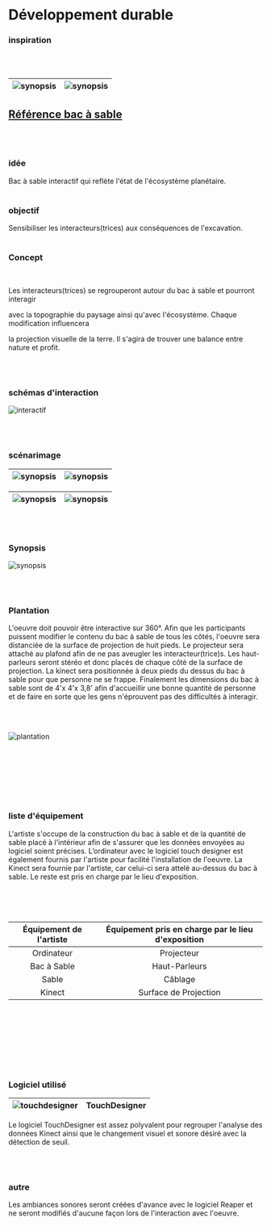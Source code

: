 # Développement durable

### inspiration

<br><br>

| ![synopsis](img/bacsable.jpg) | ![synopsis](img/terrepolluer.jpg) |
|-------|-------|

## [Référence bac à sable](https://journals.openedition.org/mappemonde/7890)

<br><br>

### idée

Bac à sable interactif qui reflète l'état de l'écosystème planétaire.
<br><br>

### objectif

Sensibiliser les interacteurs(trices) aux conséquences de l'excavation.
<br><br>

### Concept

<br>

Les interacteurs(trices) se regrouperont autour du bac à sable et pourront interagir  

avec la topographie du paysage ainsi qu'avec l'écosystème. Chaque modification influencera

la projection visuelle de la terre. Il s'agira de trouver une balance entre nature et profit.

<br><br>

### schémas d'interaction

![interactif](img/schemat_iteractif.png) 

<br><br>

### scénarimage

| ![synopsis](img/scenarimage1.jpg) | ![synopsis](img/scenrimage2.jpg) |
|-------|-------|

| ![synopsis](img/scenarimage3.jpg) | ![synopsis](img/scenarimage4.jpg) |
|-------|-------|

<br><br>

### Synopsis

![synopsis](img/synopsis_pes.drawio.png) 

<br><br>

### Plantation

 
L'oeuvre doit pouvoir être interactive sur 360°. Afin que les participants puissent modifier le contenu du bac à sable de tous les côtés,
l'oeuvre sera distanciée de la surface de projection de huit pieds. Le projecteur sera attaché au plafond afin de ne pas aveugler les interacteur(trice)s.
Les haut-parleurs seront stéréo et donc placés de chaque côté de la surface de projection. La kinect sera positionnée à deux pieds du dessus du bac à sable
pour que personne ne se frappe. Finalement les dimensions du bac à sable sont de 4'x 4'x 3,8' afin d'accueillir une bonne quantité de personne et de faire en sorte
que les gens n'éprouvent pas des difficultés à interagir.

<br><br>

![plantation](img/plantation.png)


<br><br><br><br><br><br>

### liste d'équipement

L'artiste s'occupe de la construction du bac à sable et de la quantité de sable placé à l'intérieur afin de s'assurer que les données envoyées au logiciel soient précises.
L’ordinateur avec le logiciel touch designer est également fournis par l'artiste pour facilité l'installation de l'oeuvre. La Kinect sera fournie par l'artiste, car celui-ci
sera attelé au-dessus du bac à sable. Le reste est pris en charge par le lieu d'exposition.

<br><br><br>

| Équipement de l'artiste | Équipement pris en charge par le lieu d'exposition |
| :---: | :---: |
| Ordinateur | Projecteur |
| Bac à Sable | Haut-Parleurs |
| Sable | Câblage |
| Kinect | Surface de Projection |


<br><br><br><br><br><br><br>




### Logiciel utilisé

| ![touchdesigner](img/touchdesigner.png) | <b>TouchDesigner</b> |
| :---: | :---: |

Le logiciel TouchDesigner est assez polyvalent pour regrouper l'analyse des données Kinect ainsi que le changement visuel et sonore 
désiré avec la détection de seuil.

<br><br>

### autre

Les ambiances sonores seront créées d'avance avec le logiciel Reaper et ne seront modifiés d'aucune façon lors de l'interaction avec l'oeuvre.




